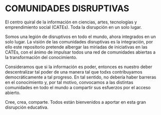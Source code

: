 # COMUNIDADES DISRUPTIVAS
El centro quiral de la información en ciencias, artes, tecnologías y emprendimiento social (CATEs). Toda la disrupción en un solo lugar.

Somos una legión de disruptivos en todo el mundo, ahora integrados en un solo lugar. La visión de las comunidades disruptivas es la integración, por ello este repositorio pretende albergar las miriadas de iniciativas en las CATEs, con el ánimo de impulsar todos una red de comunidades abiertas a la transformación del conocimiento.

Consideramos que si la información es poder, entonces es nuestro deber descentralizar tal poder de una manera tal que todxs contribuyamos democráticamente a tal progreso. En tal sentido, no debería haber barreras en el conocimiento y, por tal motivo, convocamos a las distintas comunidades en todo el mundo a compartir sus esfuerzos por el acceso abierto. 


Cree, crea, comparte.
Todos están bienvenidos a aportar en esta gran disrupción educativa.
